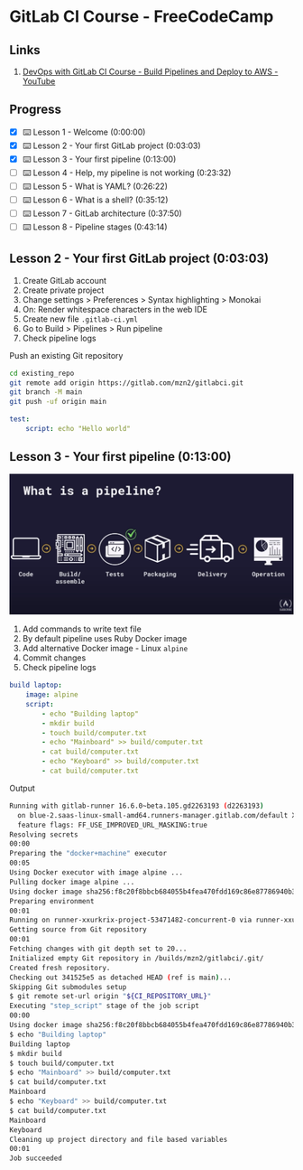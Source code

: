 # GitLab CI Course - FreeCodeCamp  

## Links

1. [DevOps with GitLab CI Course - Build Pipelines and Deploy to AWS - YouTube](https://www.youtube.com/watch?v=PGyhBwLyK2U)

## Progress  

- [x] ⌨️ Lesson 1 - Welcome (0:00:00​)
- [x] ⌨️ Lesson 2 - Your first GitLab project (0:03:03​)
- [x] ⌨️ Lesson 3 - Your first pipeline (0:13:00​)
- [ ] ⌨️ Lesson 4 - Help, my pipeline is not working (0:23:32)
- [ ] ⌨️ Lesson 5 - What is YAML? (0:26:22)
- [ ] ⌨️ Lesson 6 - What is a shell? (0:35:12)
- [ ] ⌨️ Lesson 7 - GitLab architecture (0:37:50)
- [ ] ⌨️ Lesson 8 - Pipeline stages (0:43:14)

## Lesson 2 - Your first GitLab project (0:03:03​)

1. Create GitLab account
2. Create private project
3. Change settings > Preferences  > Syntax highlighting > Monokai
4. On: Render whitespace characters in the web IDE
5. Create new file `.gitlab-ci.yml`
6. Go to Build > Pipelines > Run pipeline
7. Check pipeline logs

Push an existing Git repository

```bash
cd existing_repo
git remote add origin https://gitlab.com/mzn2/gitlabci.git
git branch -M main
git push -uf origin main

```

```yml
test:
    script: echo "Hello world"

```

## Lesson 3 - Your first pipeline (0:13:00​)

![pipeline](./attachments/pipeline1.jpg)

1. Add commands to write text file
2. By default pipeline uses Ruby Docker image
3. Add alternative Docker image - Linux `alpine`
4. Commit changes
5. Check pipeline logs

```yml
build laptop:
    image: alpine
    script: 
        - echo "Building laptop"
        - mkdir build
        - touch build/computer.txt
        - echo "Mainboard" >> build/computer.txt
        - cat build/computer.txt
        - echo "Keyboard" >> build/computer.txt
        - cat build/computer.txt
```  

Output

```bash
Running with gitlab-runner 16.6.0~beta.105.gd2263193 (d2263193)
  on blue-2.saas-linux-small-amd64.runners-manager.gitlab.com/default XxUrkriX, system ID: s_f46a988edce4
  feature flags: FF_USE_IMPROVED_URL_MASKING:true
Resolving secrets
00:00
Preparing the "docker+machine" executor
00:05
Using Docker executor with image alpine ...
Pulling docker image alpine ...
Using docker image sha256:f8c20f8bbcb684055b4fea470fdd169c86e87786940b3262335b12ec3adef418 for alpine with digest alpine@sha256:51b67269f354137895d43f3b3d810bfacd3945438e94dc5ac55fdac340352f48 ...
Preparing environment
00:01
Running on runner-xxurkrix-project-53471482-concurrent-0 via runner-xxurkrix-s-l-s-amd64-1704186592-2d594c12...
Getting source from Git repository
00:01
Fetching changes with git depth set to 20...
Initialized empty Git repository in /builds/mzn2/gitlabci/.git/
Created fresh repository.
Checking out 341525e5 as detached HEAD (ref is main)...
Skipping Git submodules setup
$ git remote set-url origin "${CI_REPOSITORY_URL}"
Executing "step_script" stage of the job script
00:00
Using docker image sha256:f8c20f8bbcb684055b4fea470fdd169c86e87786940b3262335b12ec3adef418 for alpine with digest alpine@sha256:51b67269f354137895d43f3b3d810bfacd3945438e94dc5ac55fdac340352f48 ...
$ echo "Building laptop"
Building laptop
$ mkdir build
$ touch build/computer.txt
$ echo "Mainboard" >> build/computer.txt
$ cat build/computer.txt
Mainboard
$ echo "Keyboard" >> build/computer.txt
$ cat build/computer.txt
Mainboard
Keyboard
Cleaning up project directory and file based variables
00:01
Job succeeded
```
